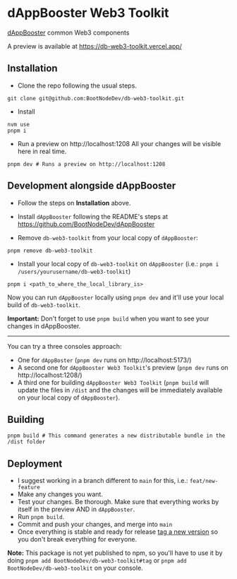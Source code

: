 # dAppBooster Web3 Toolkit

[dAppBooster](https://github.com/BootNodeDev/dAppBooster) common Web3 components

A preview is available at https://db-web3-toolkit.vercel.app/

## Installation

- Clone the repo following the usual steps.

```
git clone git@github.com:BootNodeDev/db-web3-toolkit.git
```

- Install

```
nvm use
pnpm i
```

- Run a preview on http://localhost:1208 All your changes will be visible here in real time.

```
pnpm dev # Runs a preview on http://localhost:1208
```

## Development alongside dAppBooster

- Follow the steps on **Installation** above.
- Install `dAppBooster` following the README's steps at https://github.com/BootNodeDev/dAppBooster

- Remove `db-web3-toolkit` from your local copy of `dAppBooster`:

```
pnpm remove db-web3-toolkit
```

- Install your local copy of `db-web3-toolkit` on `dAppBooster` (i.e.: `pnpm i /users/yourusername/db-web3-toolkit`)

```
pnpm i <path_to_where_the_local_library_is>
```

Now you can run `dAppBooster` locally using `pnpm dev` and it'll use your local build of `db-web3-toolkit`.

**Important:** Don't forget to use `pnpm build` when you want to see your changes in dAppBooster.

---

You can try a three consoles approach:

- One for `dAppBoster` (`pnpm dev` runs on http://localhost:5173/)
- A second one for `dAppBooster Web3 Toolkit`'s preview (`pnpm dev` runs on http://localhost:1208/)
- A third one for building `dAppBooster Web3 Toolkit` (`pnpm build` will update the files in `/dist` and the changes will be immediately available on your local copy of `dAppBooster`).

## Building

```
pnpm build # This command generates a new distributable bundle in the /dist folder
```

## Deployment

- I suggest working in a branch different to `main` for this, i.e.: `feat/new-feature`
- Make any changes you want.
- Test your changes. Be thorough. Make sure that everything works by itself in the preview AND in `dAppBooster`.
- Run `pnpm build`.
- Commit and push your changes, and merge into `main`
- Once everything is stable and ready for release [tag a new version](https://semver.org/) so you don't break everything for everyone.

**Note:** This package is not yet published to npm, so you'll have to use it by doing `pnpm add BootNodeDev/db-web3-toolkit#tag` or `pnpm add BootNodeDev/db-web3-toolkit` on your console.
